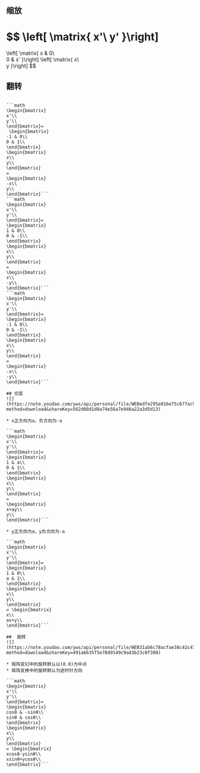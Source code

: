 ## 缩放

$$
\left[
\matrix{
  x'\\
  y'
}\right]
=
\left[
\matrix{
s & 0\\             
0 & s'
}\right]
\left[
\matrix{
x\\             
y
}\right]
$$



## 翻转

```math\begin{bmatrix}

```math
\begin{bmatrix}
x'\\             
y'\\
\end{bmatrix}=
 \begin{bmatrix}
-1 & 0\\             
0 & 1\\
\end{bmatrix}
\begin{bmatrix}
x\\             
y\\
\end{bmatrix}
= 
\begin{bmatrix}
-x\\             
y\\
\end{bmatrix}```
```math
\begin{bmatrix}
x'\\             
y'\\
\end{bmatrix}=
\begin{bmatrix}
1 & 0\\             
0 & -1\\
\end{bmatrix} 
\begin{bmatrix}
x\\             
y\\
\end{bmatrix}
= 
\begin{bmatrix}
x\\             
-y\\
\end{bmatrix}```
```math
\begin{bmatrix}
x'\\             
y'\\
\end{bmatrix}=
\begin{bmatrix}
-1 & 0\\             
0 & -1\\
\end{bmatrix} 
\begin{bmatrix}
x\\             
y\\
\end{bmatrix}
= 
\begin{bmatrix}
-x\\             
-y\\
\end{bmatrix}```

## 切变
![](https://note.youdao.com/yws/api/personal/file/WEBedfe295e816e75c677ac959e2ce2325f?method=download&shareKey=562d08d1d8a74e56a7e946a22a3d5d13)

* x正方向为a，负方向为-a

```math
\begin{bmatrix}
x'\\             
y'\\
\end{bmatrix}=
\begin{bmatrix}
1 & a\\             
0 & 1\\
\end{bmatrix} 
\begin{bmatrix}
x\\             
y\\
\end{bmatrix}
= 
\begin{bmatrix}
x+ay\\             
y\\
\end{bmatrix}```

* y正方向为a，y负方向为-a

```math
\begin{bmatrix}
x'\\             
y'\\
\end{bmatrix}=
\begin{bmatrix}
1 & 0\\             
a & 1\\
\end{bmatrix} 
\begin{bmatrix}
x\\             
y\\
\end{bmatrix}
= \begin{bmatrix}
x\\             
ax+y\\
\end{bmatrix}```

##  旋转
![](https://note.youdao.com/yws/api/personal/file/WEB31ab6c78acfae38c42c476a54c8eb7ff?method=download&shareKey=491a6635f5e78d9149c9ad3b23c0f308)

* 矩阵变幻中的旋转默认以(0.0)为中点
* 矩阵变换中的旋转默认为逆时针方向

```math
\begin{bmatrix}
x'\\             
y'\\
\end{bmatrix}=
\begin{bmatrix}
cosθ & -sinθ\\             
sinθ & cosθ\\
\end{bmatrix} 
\begin{bmatrix}
x\\             
y\\
\end{bmatrix}
= \begin{bmatrix}
xcosθ-ysinθ\\             
xsinθ+ycosθ\\
\end{bmatrix}```
